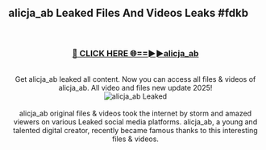 ## alicja_ab Leaked Files And Videos Leaks #fdkb
<br>
<div align="center">
<h3><a href="https://watchclip.my.id/alicja_ab" rel="nofollow">🔴 CLICK HERE 🌐==►►alicja_ab</a></h3>
<br>
Get alicja_ab leaked all content. Now you can access all files & videos of alicja_ab. All video and files new update 2025!
<br>
<a href="https://watchclip.my.id/alicja_ab" rel="nofollow" data-target="animated-image.originalLink"><img src="https://i.ibb.co.com/WyWwxjT/player-gif2.gif" alt="alicja_ab Leaked" style="max-width: 100%; display: inline-block;" data-target="animated-image.originalImage"></a>
<br><br>
alicja_ab original files & videos took the internet by storm and amazed viewers on various Leaked social media platforms. alicja_ab, a young and talented digital creator, recently became famous thanks to this interesting files & videos.
</div>
<br>